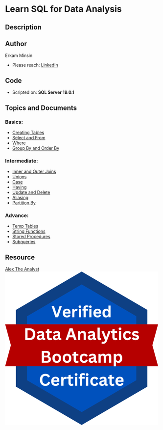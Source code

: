 # Learn SQL for Data Analysis

## Description

## Author
Erkam Minsin
+ Please reach: [LinkedIn](https://www.linkedin.com/in/erkam-minsin-msc-37537514a/)
## Code
+ Scripted on: **SQL Server 19.0.1**
## Topics and Documents
### Basics:
+ [Creating Tables](https://github.com/eminsin/Learn-SQL-for-Data-Analysis/blob/main/SQLBasics1_CreatingTables.sql)
+ [Select and From](https://github.com/eminsin/Learn-SQL-for-Data-Analysis/blob/main/SQLBasics2_SelectandFrom.sql)
+ [Where](https://github.com/eminsin/Learn-SQL-for-Data-Analysis/blob/main/SQLBasics3_Where.sql)
+ [Group By and Order By](https://github.com/eminsin/Learn-SQL-for-Data-Analysis/blob/main/SQLBasics4_GroupByandOrderBy.sql)
### Intermediate:
+ [Inner and Outer Joins](https://github.com/eminsin/Learn-SQL-for-Data-Analysis/blob/main/SQLIntermediate1_InnerandOuterJoins.sql)
+ [Unions](https://github.com/eminsin/Learn-SQL-for-Data-Analysis/blob/main/SQLIntermediate2_Unions.sql)
+ [Case](https://github.com/eminsin/Learn-SQL-for-Data-Analysis/blob/main/SQLIntermediate3_Case.sql)
+ [Having](https://github.com/eminsin/Learn-SQL-for-Data-Analysis/blob/main/SQLIntermediate4_Having.sql)
+ [Update and Delete](https://github.com/eminsin/Learn-SQL-for-Data-Analysis/blob/main/SQLIntermediate5_UpdateandDelete.sql)
+ [Aliasing](https://github.com/eminsin/Learn-SQL-for-Data-Analysis/blob/main/SQLIntermediate6_Aliasing.sql)
+ [Partition By](https://github.com/eminsin/Learn-SQL-for-Data-Analysis/blob/main/SQLIntermediate7_PartitionBy.sql)
### Advance:
+ [Temp Tables](https://github.com/eminsin/Learn-SQL-for-Data-Analysis/blob/main/SQLAdvance1_TempTables.sql)
+ [String Functions](https://github.com/eminsin/Learn-SQL-for-Data-Analysis/blob/main/SQLAdvance2_StringFunctions.sql)
+ [Stored Procedures ](https://github.com/eminsin/Learn-SQL-for-Data-Analysis/blob/main/SQLAdvance3_StoredProcedures.sql)
+ [Subqueries ](https://github.com/eminsin/Learn-SQL-for-Data-Analysis/blob/main/SQLAdvance4_Subqueries.sql)
## Resource
[Alex The Analyst](https://www.youtube.com/watch?v=rGx1QNdYzvs&list=PLUaB-1hjhk8FE_XZ87vPPSfHqb6OcM0cF)
![](https://github.com/eminsin/Learn-SQL-for-Data-Analysis/blob/main/images/Verified%20Analytics%20Bootcamp%20Certification.png)
